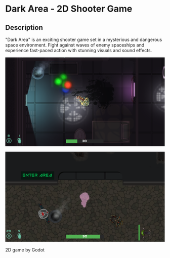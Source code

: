 # Dark Area - 2D Shooter Game

## Description

"Dark Area" is an exciting shooter game set in a mysterious and dangerous space environment. Fight against waves of enemy spaceships and experience fast-paced action with stunning visuals and sound effects.

![Gameplay 1](screen.png)

![Gameplay 2](screen2.png)

2D game by Godot
